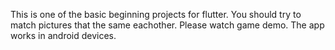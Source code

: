 This is one of the basic beginning projects for flutter. 
You should try to match pictures that the same eachother. Please watch game demo. 
The app works in android devices. 
